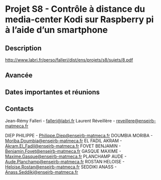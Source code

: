 # Projet S8 - Contrôle à distance du media-center Kodi sur Raspberry pi à l’aide d’un smartphone

## Description

http://www.labri.fr/perso/falleri/dist/ens/projets/s8/sujets/8.pdf

## Avancée

## Dates importantes et réunions

## Contacts

Jean-Rémy Falleri - <falleri@labri.fr>
Laurent Réveillère - <reveillere@enseirb-matmeca.fr>

DIEP PHILIPPE - <Philippe.Diep@enseirb-matmeca.fr>
DOUMBIA MORIBA - <Moriba.Doumbia@enseirb-matmeca.fr>
EL FADIL AKRAM - <Akram.El_Fadil@enseirb-matmeca.fr>
FOVET BENJAMIN - <Benjamin.Fovet@enseirb-matmeca.fr>
GASQUE MAXIME - <Maxime.Gasque@enseirb-matmeca.fr>
PLANCHAMP AUDE - <Aude.Planchamp@enseirb-matmeca.fr>
ROSTAN HELOISE - <Heloise.Rostan@enseirb-matmeca.fr>
SEDDIKI ANASS - <Anass.Seddiki@enseirb-matmeca.fr>

